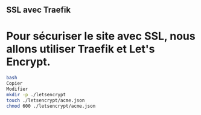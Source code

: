 ## SSL avec Traefik
# Pour sécuriser le site avec SSL, nous allons utiliser Traefik et Let's Encrypt.

```bash
bash
Copier
Modifier
mkdir -p ./letsencrypt
touch ./letsencrypt/acme.json
chmod 600 ./letsencrypt/acme.json
```

